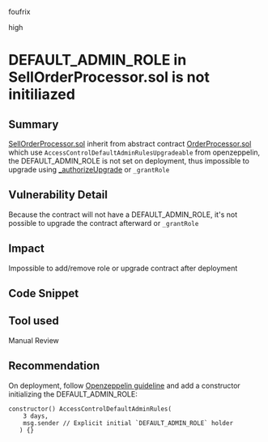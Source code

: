 foufrix

high

# DEFAULT_ADMIN_ROLE in SellOrderProcessor.sol is not initiliazed

## Summary

[SellOrderProcessor.sol](https://github.com/sherlock-audit/2023-06-dinari/blob/main/sbt-contracts/src/issuer/SellOrderProcessor.sol) inherit from abstract contract [OrderProcessor.sol](https://github.com/sherlock-audit/2023-06-dinari/blob/main/sbt-contracts/src/issuer/OrderProcessor.sol) which use `AccessControlDefaultAdminRulesUpgradeable` from openzeppelin, the DEFAULT_ADMIN_ROLE is not set on deployment, thus impossible to upgrade using [_authorizeUpgrade](https://github.com/sherlock-audit/2023-06-dinari/blob/main/sbt-contracts/src/issuer/OrderProcessor.sol#L156C14-L156C31) or  `_grantRole`

## Vulnerability Detail

Because the contract will not have a DEFAULT_ADMIN_ROLE, it's not possible to upgrade the contract afterward or `_grantRole`

## Impact

Impossible to add/remove role or upgrade contract after deployment

## Code Snippet

## Tool used

Manual Review

## Recommendation

On deployment, follow [Openzeppelin guideline](https://docs.openzeppelin.com/contracts/4.x/api/access#AccessControlDefaultAdminRules) and add a constructor initializing the DEFAULT_ADMIN_ROLE:

```solidity
constructor() AccessControlDefaultAdminRules(
    3 days,
    msg.sender // Explicit initial `DEFAULT_ADMIN_ROLE` holder
   ) {}

```
